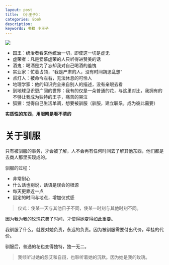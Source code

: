 ```yaml
---
layout: post
title: 《小王子》：
categories: Book
description: 
keywords: 书籍 小王子
---
```


![](http://oqg4nua5z.bkt.clouddn.com/book/little-prince.jpeg)

- 国王：统治者看来他统治一切，即使这一切是虚无
- 虚荣者：凡是爱慕虚荣的人只听得进赞美的话
- 酒鬼：喝酒是为了忘却我对自己喝酒的羞愧
- 实业家：忙着占领，“我是严肃的人，没有时间胡思乱想”
- 点灯人：被命令左右，无法休息的可怜人
- 地理学家：他的知识完全来自别人的描述，没有亲眼去看
- 到地球见识更广阔的世界：我有的仅是一朵普通的花，与这里对比，我拥有的不够让我成为独特的王子，痛苦的哭泣
- 狐狸：觉得自己生活单调，想要被驯服（驯服，建立联系，成为彼此需要）


**实质性的东西，用眼睛是看不清的**

 
# 关于驯服

只有被驯服的事务，才会被了解，人不会再有任何时间去了解其他东西，他们都是去商人那里买现成的。

驯服的过程：

- 非常耐心
- 什么话也别说，话语是误会的根源
- 每天更靠近一点
- 固定的时间与地点，增加仪式感


> 仪式：使某一天与其他日子不同，使某一时刻与其他时刻不同。

因为我为我的玫瑰花费了时间，才使得她变得如此重要。

我驯服了什么，就要对她负责，永远的负责。因为被驯服需要付出代价，牵挂的代价。

驯服后，普通的花也变得独特，独一无二。

> 我倾听过她的怨艾和自诩，也聆听着她的沉默。因为她是我的玫瑰。
